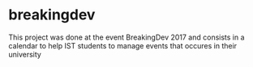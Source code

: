# breakingdev

This project was done at the event BreakingDev 2017 and consists in a calendar to help IST students to manage events that occures in their university
